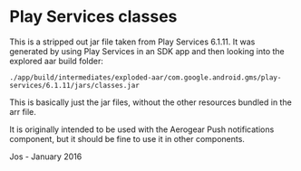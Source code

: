 # Play Services classes
This is a stripped out jar file taken from Play Services 6.1.11.
It was generated by using Play Services in an SDK app and then looking into the explored aar build folder:

    ./app/build/intermediates/exploded-aar/com.google.android.gms/play-services/6.1.11/jars/classes.jar

This is basically just the jar files, without the other resources bundled in the arr file.

It is originally intended to be used with the Aerogear Push notifications
component, but it should be fine to use it in other components.

Jos - January 2016
